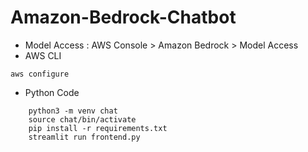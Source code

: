 # Amazon-Bedrock-Chatbot

* Model Access : AWS Console > Amazon Bedrock > Model Access
* AWS CLI
```
aws configure
```  
* Python Code
```
    python3 -m venv chat
    source chat/bin/activate
    pip install -r requirements.txt
    streamlit run frontend.py
```
